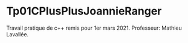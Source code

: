 # Tp01CPlusPlusJoannieRanger
Travail pratique de c++ remis pour 1er mars 2021. Professeur: Mathieu Lavallée.
